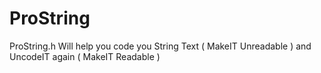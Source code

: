 # ProString
ProString.h Will help you code you String Text ( MakeIT Unreadable ) and UncodeIT again ( MakeIT Readable )
